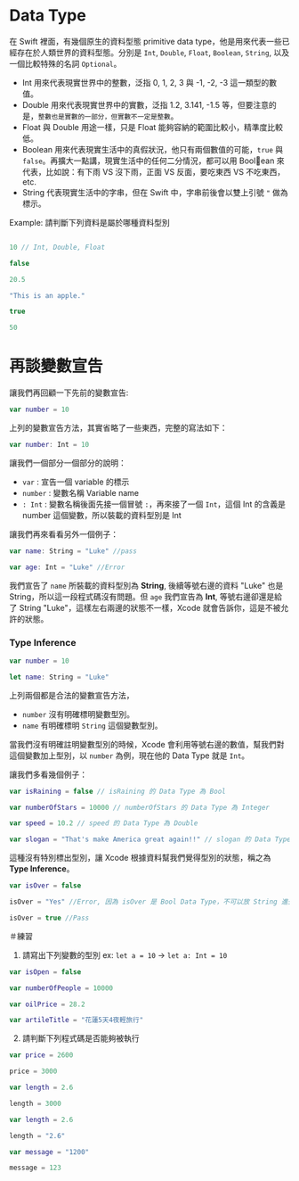 # Data Type

在 Swift 裡面，有幾個原生的資料型態 primitive data type，他是用來代表一些已經存在於人類世界的資料型態。分別是 `Int`, `Double`, `Float`, `Boolean`, `String`, 以及一個比較特殊的名詞 `Optional`。

* Int 用來代表現實世界中的整數，泛指 0, 1, 2, 3 與 -1, -2, -3 這一類型的數值。
* Double 用來代表現實世界中的實數，泛指 1.2, 3.141, -1.5 等，但要注意的是，`整數也是實數的一部分，但實數不一定是整數`。
* Float 與 Double 用途一樣，只是 Float 能夠容納的範圍比較小，精準度比較低。
* Boolean 用來代表現實生活中的真假狀況，他只有兩個數值的可能，`true` 與 `false`。再擴大一點講，現實生活中的任何二分情況，都可以用 Boolean 來代表，比如說：有下雨 VS 沒下雨，正面 VS 反面，要吃東西 VS 不吃東西，etc.
* String 代表現實生活中的字串，但在 Swift 中，字串前後會以雙上引號 `"` 做為標示。

Example: 請判斷下列資料是屬於哪種資料型別

```Swift

10 // Int, Double, Float

false

20.5

"This is an apple."

true

50

```

# 再談變數宣告

讓我們再回顧一下先前的變數宣告:

```swift
var number = 10
```

上列的變數宣告方法，其實省略了一些東西，完整的寫法如下：

```swift
var number: Int = 10
```

讓我們一個部分一個部分的說明：

* `var` : 宣告一個 variable 的標示
* `number` : 變數名稱 Variable name
* `: Int` : 變數名稱後面先接一個冒號 `:`，再來接了一個 `Int`，這個 Int 的含義是 number 這個變數，所以裝載的資料型別是 Int

讓我們再來看看另外一個例子：

```swift
var name: String = "Luke" //pass

var age: Int = "Luke" //Error
```

我們宣告了 `name` 所裝載的資料型別為 **String**, 後續等號右邊的資料 "Luke" 也是 String，所以這一段程式碼沒有問題。但 `age` 我們宣告為 **Int**, 等號右邊卻還是給了 String "Luke"，這樣左右兩邊的狀態不一樣，Xcode 就會告訴你，這是不被允許的狀態。

### Type Inference

```swift
var number = 10

let name: String = "Luke"
```

上列兩個都是合法的變數宣告方法，
* `number` 沒有明確標明變數型別。
* `name` 有明確標明 `String` 這個變數型別。

當我們沒有明確註明變數型別的時候，Xcode 會利用等號右邊的數值，幫我們對這個變數加上型別，以 `number`
為例，現在他的 Data Type 就是 `Int`。

讓我們多看幾個例子：

```swift
var isRaining = false // isRaining 的 Data Type 為 Bool

var numberOfStars = 10000 // numberOfStars 的 Data Type 為 Integer

var speed = 10.2 // speed 的 Data Type 為 Double

var slogan = "That's make America great again!!" // slogan 的 Data Type 為 String 
```

這種沒有特別標出型別，讓 Xcode 根據資料幫我們覺得型別的狀態，稱之為 **Type Inference**。

```swift
var isOver = false

isOver = "Yes" //Error, 因為 isOver 是 Bool Data Type，不可以放 String 進去

isOver = true //Pass
```

＃練習

1. 請寫出下列變數的型別 ex: `let a = 10` -> `let a: Int = 10`

```swift
var isOpen = false 

var numberOfPeople = 10000

var oilPrice = 28.2

var artileTitle = "花蓮5天4夜輕旅行"
```

2. 請判斷下列程式碼是否能夠被執行

```swift
var price = 2600

price = 3000
```

```swift
var length = 2.6

length = 3000
```

```swift
var length = 2.6

length = "2.6"
```

```swift
var message = "1200"

message = 123
```